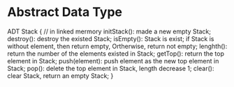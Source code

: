# Abstract Data Type
ADT Stack { // in linked mermory
    initStack():
        made a new empty Stack;
    destroy():
        destroy the existed Stack;
    isEmpty():
        Stack is exist;
        if Stack is without element, then return empty, Ortherwise, return not empty;
    lenghth():
        return the number of the elements existed in Stack;
    getTop():
        return the top element in Stack;
    push(element):
        push element as the new top element in Stack;
    pop():
        delete the top element in Stack, length decrease 1;
    clear():
        clear Stack, return an empty Stack;
}